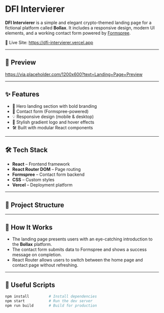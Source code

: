# DFI Intervierer

**DFI Intervierer** is a simple and elegant crypto-themed landing page for a fictional platform called **Bollax**. It includes a responsive design, modern UI elements, and a working contact form powered by [Formspree](https://formspree.io/).

🚀 Live Site: https://dfi-intervierer.vercel.app

---

## 📸 Preview

https://via.placeholder.com/1200x600?text=Landing+Page+Preview

---

## ✨ Features

- 🎯 Hero landing section with bold branding
- 📩 Contact form (Formspree-powered)
- 💡 Responsive design (mobile & desktop)
- 🎨 Stylish gradient logo and hover effects
- 🛠 Built with modular React components

---

## 🛠 Tech Stack

- **React** – Frontend framework
- **React Router DOM** – Page routing
- **Formspree** – Contact form backend
- **CSS** – Custom styles
- **Vercel** – Deployment platform

---

## 📂 Project Structure


---

## 🧠 How It Works

- The landing page presents users with an eye-catching introduction to the **Bollax** platform.
- The contact form submits data to Formspree and shows a success message on completion.
- React Router allows users to switch between the home page and contact page without refreshing.

---

## 🔗 Useful Scripts

```bash
npm install         # Install dependencies
npm start           # Run the dev server
npm run build       # Build for production

